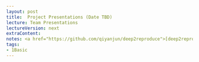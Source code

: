 ```yaml
---
layout: post
title:  Project Presentations (Date TBD)
lecture: Team Presentations
lectureVersion: next
extraContent:
notes: <a href="https://github.com/qiyanjun/deep2reproduce">[deep2reproduce]</a> 
tags:
- 1Basic
---
```

